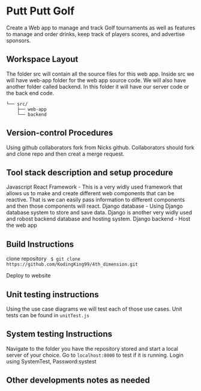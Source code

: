 # Putt Putt Golf
Create a Web app to manage and track Golf tournaments as well as features to manage and order drinks, keep track of players scores, and advertise sponsors. 

## Workspace Layout
The folder src will contain all the source files for this web app. Inside src we will have web-app folder for the web app source code. We will also have another folder called backend. In this folder it will have our server code or the back end code. 
```
└── src/
    ├── web-app
    └── backend
```
## Version-control Procedures

Using github collaborators fork from Nicks github. Collaborators should fork and clone repo and then creat a merge request.

## Tool stack description and setup procedure

Javascript React Framework - This is a very widly used framework that allows us to make and create different web components that can be reactive. That is we can easily pass information to different components and then those components will react.
Django database - Using Django database system to store and save data. Django is another very widly used and robost backend database and hosting system.
Django backend - Host the web app

## Build Instructions
clone repository ``` $ git clone https://github.com/KodingKing99/4th_dimension.git``` 

Deploy to website
## Unit testing instructions

Using the use case diagrams we will test each of those use cases. Unit tests can be found in ```unitTest.js```

## System testing Instructions
Navigate to the folder you have the repository stored and start a local server of your choice. Go to ```localhost:8000``` to test if it is running. Login using SystemTest, Password:systest


## Other developments notes as needed